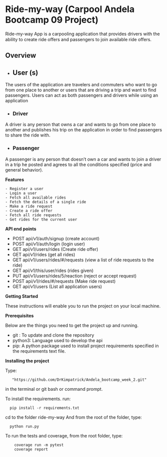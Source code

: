 # Ride-my-way (Carpool Andela Bootcamp 09 Project)

Ride-my-way App is a carpooling application that provides drivers with the ability to create ride oﬀers  and passengers to join available ride oﬀers.

## Overview
- ## User (s)
The users of the application are travelers and commuters who want to go from one place to 
another or users that are driving a trip and want to find passengers. Users can act as both passengers and 
drivers while using an application

- ### Driver
A driver is any person that owns a car and wants to go from one place to another and publishes 
his trip on the application in order to find passengers to share the ride with.

- ### Passenger
A passenger is any person that doesn’t own a car and wants to join a driver in a trip he posted 
and agrees to all the conditions specified (price and general behavior). 


**Features**

    - Register a user
    - Login a user 
    - Fetch all available rides 
    - Fetch the details of a single ride
    - Make a ride request
    - Create a ride offer 
    - Fetch all ride requests
    - Get rides for the current user
**API end points**

- POST api/v1/auth/signup (create account) 
- POST api/v1/auth/login (login user)
- GET api/v1/users/rides (Create ride offer)
- GET api/v1/rides (get all rides)
- GET api/v1/users/rides/#/requests (view a list of ride requests to the ride)
- GET api/v1/this/user/rides (rides given)
- PUT api/v1/users/rides/5/reaction (reject or accept request)
- POST api/v1/rides/#/requests (Make ride request)
- GET api/v1/users (List all application users)

**Getting Started**

These instructions will enable you to run the project on your local machine.

**Prerequisites**

Below are the things you need to get the project up and running.

- git : To update and clone the repository
- python3: Language used to develop the api
- pip: A python package used to install project requirements specified in the requirements text file.

**Installing the project**

Type: 
        
       "https://github.com/DrKimpatrick/Andela_bootcamp_week_2.git"
  in the terminal or git bash or command prompt.

To install the requirements. run:

      pip install -r requirements.txt

cd to the folder ride-my-way
And from the root of the folder, type:
      
      python run.py
      
To run the tests and coverage, from the root folder, type: 
        
        coverage run -m pytest
        coverage report
